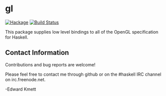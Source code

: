 gl
==

[![Hackage](https://img.shields.io/hackage/v/gl.svg)](https://hackage.haskell.org/package/gl) [![Build Status](https://github.com/ekmett/gl/workflows/Haskell-CI/badge.svg)](https://github.com/ekmett/gl/actions?query=workflow%3AHaskell-CI)

This package supplies low level bindings to all of the OpenGL specification for Haskell.

Contact Information
-------------------

Contributions and bug reports are welcome!

Please feel free to contact me through github or on the #haskell IRC channel on irc.freenode.net.

-Edward Kmett
